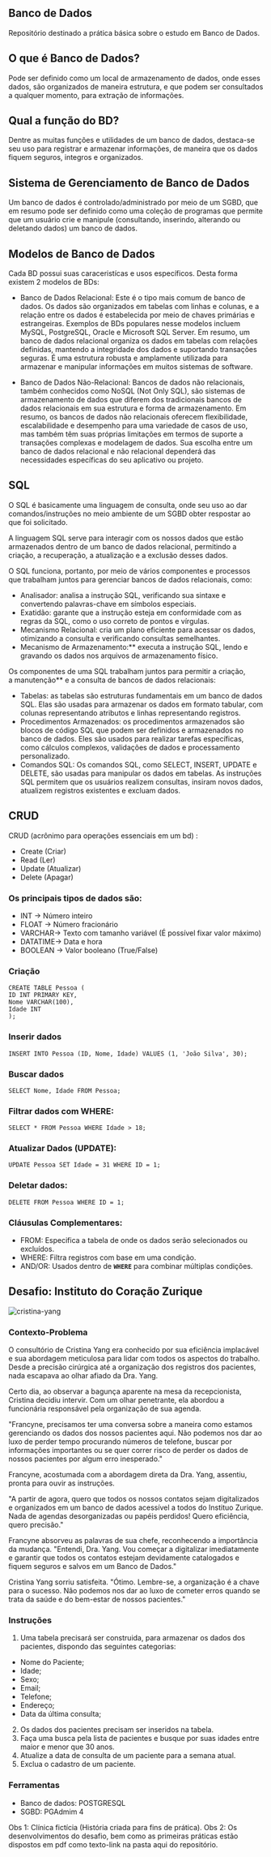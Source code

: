 ## Banco de Dados
 Repositório destinado a prática básica sobre o estudo em Banco de Dados.

## O que é Banco de Dados?
Pode ser definido como um local de armazenamento de dados, onde esses dados, são organizados de maneira estrutura, e que podem ser consultados a qualquer momento, para extração de informações.

## Qual a função do BD?
Dentre as muitas funções e utilidades de um banco de dados, destaca-se seu uso para registrar e armazenar informações, de maneira que os dados fiquem seguros, integros e organizados.

## Sistema de Gerenciamento de Banco de Dados
Um banco de dados é controlado/administrado por meio de um SGBD, que em resumo pode ser definido como uma coleção de programas que
permite que um usuário crie e manipule (consultando, inserindo, alterando ou deletando dados) um banco de dados. 

## Modelos de Banco de Dados
Cada BD possui suas caraceristícas e usos específicos. Desta forma existem 2 modelos de BDs:
- Banco de Dados Relacional: Este é o tipo mais comum de banco de dados. Os dados são organizados em tabelas com linhas e colunas, e a relação entre os dados é estabelecida por meio de chaves primárias e estrangeiras. Exemplos de BDs populares nesse modelos incluem MySQL, PostgreSQL, Oracle e Microsoft SQL Server.
Em resumo, um banco de dados relacional organiza os dados em tabelas com relações definidas, mantendo a integridade dos dados e suportando transações seguras. É uma estrutura robusta e amplamente utilizada para armazenar e manipular informações em muitos sistemas de software.

- Banco de Dados Não-Relacional:
Bancos de dados não relacionais, também conhecidos como NoSQL (Not Only SQL), são sistemas de armazenamento de dados que diferem dos tradicionais bancos de dados relacionais em sua estrutura e forma de armazenamento. Em resumo, os bancos de dados não relacionais oferecem flexibilidade, escalabilidade e desempenho para uma variedade de casos de uso, mas também têm suas próprias limitações em termos de suporte a transações complexas e modelagem de dados. Sua escolha entre um banco de dados relacional e não relacional dependerá das necessidades específicas do seu aplicativo ou projeto.

## SQL
O SQL é basicamente uma linguagem de consulta, onde seu uso ao dar comandos/instruções no meio ambiente de um SGBD obter respostar ao que foi solicitado.

A linguagem SQL serve para interagir com os nossos dados que estão armazenados dentro de um banco de dados relacional, permitindo a criação, a recuperação, a atualização e a exclusão desses dados.

O SQL funciona, portanto, por meio de vários componentes e processos que trabalham juntos para gerenciar bancos de dados relacionais, como:

- Analisador: analisa a instrução SQL, verificando sua sintaxe e convertendo palavras-chave em símbolos especiais.
- Exatidão: garante que a instrução esteja em conformidade com as regras da SQL, como o uso correto de pontos e vírgulas.
- Mecanismo Relacional: cria um plano eficiente para acessar os dados, otimizando a consulta e verificando consultas semelhantes.
- Mecanismo de Armazenamento:** executa a instrução SQL, lendo e gravando os dados nos arquivos de armazenamento físico.

Os componentes de uma SQL trabalham juntos para permitir a criação, a manutenção** e a consulta de bancos de dados relacionais:

- Tabelas: as tabelas são estruturas fundamentais em um banco de dados SQL. Elas são usadas para armazenar os dados em formato tabular, com colunas representando atributos e linhas representando registros.
- Procedimentos Armazenados: os procedimentos armazenados são blocos de código SQL que podem ser definidos e armazenados no banco de dados. Eles são usados para realizar tarefas específicas, como cálculos complexos, validações de dados e processamento personalizado.
- Comandos SQL: Os comandos SQL, como SELECT, INSERT, UPDATE e DELETE, são usadas para manipular os dados em tabelas. As instruções SQL permitem que os usuários realizem consultas, insiram novos dados, atualizem registros existentes e excluam dados.

## CRUD
CRUD (acrônimo para operações essenciais em um bd) :

- Create   (Criar)
- Read     (Ler)
- Update  (Atualizar)
- Delete   (Apagar)

### Os principais tipos de dados são:

- INT  -> Número inteiro
- FLOAT  -> Número fracionário
- VARCHAR-> Texto com tamanho variável (É possível fixar valor máximo)
- DATATIME-> Data e hora
- BOOLEAN  -> Valor booleano (True/False)

### Criação
```
CREATE TABLE Pessoa (
ID INT PRIMARY KEY,
Nome VARCHAR(100),
Idade INT
);
```

### Inserir dados
```
INSERT INTO Pessoa (ID, Nome, Idade) VALUES (1, 'João Silva', 30);
```
### Buscar dados
```
SELECT Nome, Idade FROM Pessoa;
```
### Filtrar dados com WHERE:
```
SELECT * FROM Pessoa WHERE Idade > 18;
```
### Atualizar Dados (UPDATE):
```
UPDATE Pessoa SET Idade = 31 WHERE ID = 1;
```
### Deletar dados:
```
DELETE FROM Pessoa WHERE ID = 1;
```
### Cláusulas Complementares:

- FROM: Especifica a tabela de onde os dados serão selecionados ou excluídos.
- WHERE: Filtra registros com base em uma condição.
- AND/OR: Usados dentro de **`WHERE`** para combinar múltiplas condições.


## Desafio: Instituto do Coração Zurique 
![cristina-yang](img.greys.jpg)

### Contexto-Problema

O consultório de Cristina Yang era conhecido por sua eficiência implacável e sua abordagem meticulosa para lidar com todos os aspectos do trabalho. Desde a precisão cirúrgica até a organização dos registros dos pacientes, nada escapava ao olhar afiado da Dra. Yang.

Certo dia, ao observar a bagunça aparente na mesa da recepcionista, Cristina decidiu intervir. Com um olhar penetrante, ela abordou a funcionária responsável pela organização de sua agenda.

"Francyne, precisamos ter uma conversa sobre a maneira como estamos gerenciando os dados dos nossos pacientes aqui. Não podemos nos dar ao luxo de perder tempo procurando números de telefone, buscar por informações importantes ou se quer correr risco de perder os dados de nossos pacientes por algum erro inesperado."

Francyne, acostumada com a abordagem direta da Dra. Yang, assentiu, pronta para ouvir as instruções.

"A partir de agora, quero que todos os nossos contatos sejam digitalizados e organizados em um banco de dados acessível a todos do Instituo Zurique. Nada de agendas desorganizadas ou papéis perdidos! Quero eficiência, quero precisão."

Francyne absorveu as palavras de sua chefe, reconhecendo a importância da mudança. "Entendi, Dra. Yang. Vou começar a digitalizar imediatamente e garantir que todos os contatos estejam devidamente catalogados e fiquem seguros e salvos em um Banco de Dados."

Cristina Yang sorriu satisfeita. "Ótimo. Lembre-se, a organização é a chave para o sucesso. Não podemos nos dar ao luxo de cometer erros quando se trata da saúde e do bem-estar de nossos pacientes."

### Instruções

1. Uma tabela precisará ser construida, para armazenar os dados dos pacientes, dispondo das seguintes categorias:

- Nome do Paciente;
- Idade;
- Sexo;
- Email;
- Telefone;
- Endereço;
- Data da última consulta;

2. Os dados dos pacientes precisam ser inseridos na tabela.
3. Faça uma busca pela lista de pacientes e busque por suas idades entre maior e menor que 30 anos.
4. Atualize a data de consulta de um paciente para a semana atual.
5. Exclua o cadastro de um paciente.

### Ferramentas
- Banco de dados: POSTGRESQL 
- SGBD: PGAdmim 4

Obs 1: Clínica fictícia (História criada para fins de prática).
Obs 2: Os desenvolvimentos do desafio, bem como as primeiras práticas estão dispostos em pdf como texto-link na pasta aqui do repositório. 


